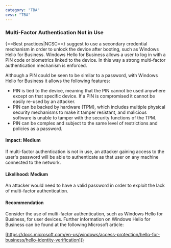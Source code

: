 ```yaml
---
category: "TBA"
cvss: "TBA"
---
```

### Multi-Factor Authentication Not in Use
{==Best practices|NCSC==} suggest to use a secondary credential mechanism in order to unlock the device after booting, such as Windows Hello for Business. Windows Hello for Business allows a user to log in with a PIN code or biometrics linked to the device. In this way a strong multi-factor authentication mechanism is enforced.

Although a PIN could be seen to be similar to a password, with Windows Hello for Business it allows the following features:

 * PIN is tied to the device, meaning that the PIN cannot be used anywhere except on that specific device. If a PIN is compromised it cannot be easily re-used by an attacker.
 * PIN can be backed by hardware (TPM), which includes multiple physical security mechanisms to make it tamper resistant, and malicious software is unable to tamper with the security functions of the TPM.
 * PIN can be complex and subject to the same level of restrictions and policies as a password.
#### Impact: Medium
If multi-factor authentication is not in use, an attacker gaining access to the user's password will be able to authenticate as that user on any machine connected to the network.
#### Likelihood: Medium
An attacker would need to have a valid password in order to exploit the lack of multi-factor authentication.
#### Recommendation
Consider the use of multi-factor authentication, such as Windows Hello for Business, for user devices. Further information on Windows Hello for Business can be found at the following Microsoft article:

[https://docs.microsoft.com/en-us/windows/access-protection/hello-for-business/hello-identity-verification]()
